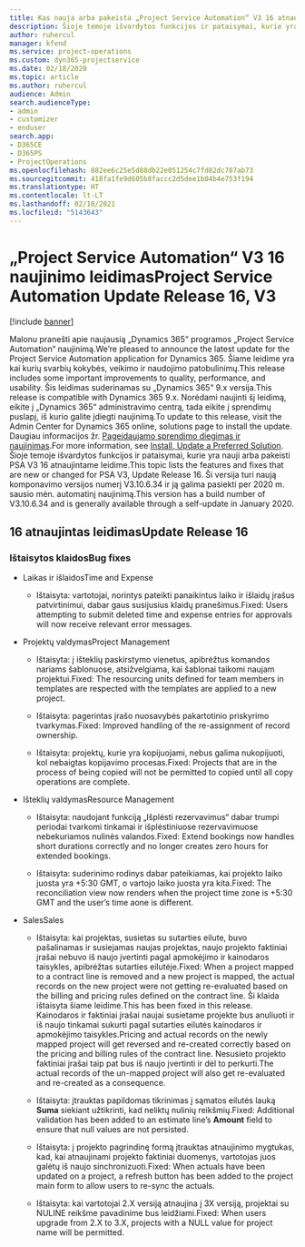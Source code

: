 ```yaml
---
title: Kas nauja arba pakeista „Project Service Automation“ V3 16 atnaujintame leidime
description: Šioje temoje išvardytos funkcijos ir pataisymai, kurie yra pasiekiami „Project Service Automation“ V3 16 atnaujintame leidime.
author: ruhercul
manager: kfend
ms.service: project-operations
ms.custom: dyn365-projectservice
ms.date: 02/18/2020
ms.topic: article
ms.author: ruhercul
audience: Admin
search.audienceType:
- admin
- customizer
- enduser
search.app:
- D365CE
- D365PS
- ProjectOperations
ms.openlocfilehash: 882ee6c25e5d88db22e051254c7fd82dc787ab73
ms.sourcegitcommit: 418fa1fe9d605b8faccc2d5dee1b04b4e753f194
ms.translationtype: HT
ms.contentlocale: lt-LT
ms.lasthandoff: 02/10/2021
ms.locfileid: "5143643"
---
```

# <a name="project-service-automation-update-release-16-v3"></a><span data-ttu-id="e7970-103">„Project Service Automation“ V3 16 naujinimo leidimas</span><span class="sxs-lookup"><span data-stu-id="e7970-103">Project Service Automation Update Release 16, V3</span></span>

[!include [banner](../includes/psa-now-project-operations.md)]

<span data-ttu-id="e7970-104">Malonu pranešti apie naujausią „Dynamics 365“ programos „Project Service Automation“ naujinimą.</span><span class="sxs-lookup"><span data-stu-id="e7970-104">We’re pleased to announce the latest update for the Project Service Automation application for Dynamics 365.</span></span> <span data-ttu-id="e7970-105">Šiame leidime yra kai kurių svarbių kokybės, veikimo ir naudojimo patobulinimų.</span><span class="sxs-lookup"><span data-stu-id="e7970-105">This release includes some important improvements to quality, performance, and usability.</span></span>  <span data-ttu-id="e7970-106">Šis leidimas suderinamas su „Dynamics 365“ 9.x versija.</span><span class="sxs-lookup"><span data-stu-id="e7970-106">This release is compatible with Dynamics 365 9.x.</span></span> <span data-ttu-id="e7970-107">Norėdami naujinti šį leidimą, eikite į „Dynamics 365“ administravimo centrą, tada eikite į sprendimų puslapį, iš kurio galite įdiegti naujinimą.</span><span class="sxs-lookup"><span data-stu-id="e7970-107">To update to this release, visit the Admin Center for Dynamics 365 online, solutions page to install the update.</span></span> <span data-ttu-id="e7970-108">Daugiau informacijos žr. [Pageidaujamo sprendimo diegimas ir naujinimas](https://docs.microsoft.com/dynamics365/project-service/upgrade-psa-home-page).</span><span class="sxs-lookup"><span data-stu-id="e7970-108">For more information, see [Install, Update a Preferred Solution](https://docs.microsoft.com/dynamics365/project-service/upgrade-psa-home-page).</span></span>
<span data-ttu-id="e7970-109">Šioje temoje išvardytos funkcijos ir pataisymai, kurie yra nauji arba pakeisti PSA V3 16 atnaujintame leidime.</span><span class="sxs-lookup"><span data-stu-id="e7970-109">This topic lists the features and fixes that are new or changed for PSA V3, Update Release 16.</span></span> <span data-ttu-id="e7970-110">Ši versija turi naują komponavimo versijos numerį V3.10.6.34 ir ją galima pasiekti per 2020 m. sausio mėn. automatinį naujinimą.</span><span class="sxs-lookup"><span data-stu-id="e7970-110">This version has a build number of V3.10.6.34 and is generally available through a self-update in January 2020.</span></span>


## <a name="update-release-16"></a><span data-ttu-id="e7970-111">16 atnaujintas leidimas</span><span class="sxs-lookup"><span data-stu-id="e7970-111">Update Release 16</span></span>

### <a name="bug-fixes"></a><span data-ttu-id="e7970-112">Ištaisytos klaidos</span><span class="sxs-lookup"><span data-stu-id="e7970-112">Bug fixes</span></span>

-   <span data-ttu-id="e7970-113">Laikas ir išlaidos</span><span class="sxs-lookup"><span data-stu-id="e7970-113">Time and Expense</span></span>

    -   <span data-ttu-id="e7970-114">Ištaisyta: vartotojai, norintys pateikti panaikintus laiko ir išlaidų įrašus patvirtinimui, dabar gaus susijusius klaidų pranešimus.</span><span class="sxs-lookup"><span data-stu-id="e7970-114">Fixed: Users attempting to submit deleted time and expense entries for approvals will now receive relevant error messages.</span></span>

-   <span data-ttu-id="e7970-115">Projektų valdymas</span><span class="sxs-lookup"><span data-stu-id="e7970-115">Project Management</span></span>

    -   <span data-ttu-id="e7970-116">Ištaisyta: į išteklių paskirstymo vienetus, apibrėžtus komandos nariams šablonuose, atsižvelgiama, kai šablonai taikomi naujam projektui.</span><span class="sxs-lookup"><span data-stu-id="e7970-116">Fixed: The resourcing units defined for team members in templates are respected with the templates are applied to a new project.</span></span>

    -   <span data-ttu-id="e7970-117">Ištaisyta: pagerintas įrašo nuosavybės pakartotinio priskyrimo tvarkymas.</span><span class="sxs-lookup"><span data-stu-id="e7970-117">Fixed: Improved handling of the re-assignment of record ownership.</span></span>

    -   <span data-ttu-id="e7970-118">Ištaisyta: projektų, kurie yra kopijuojami, nebus galima nukopijuoti, kol nebaigtas kopijavimo procesas.</span><span class="sxs-lookup"><span data-stu-id="e7970-118">Fixed: Projects that are in the process of being copied will not be permitted to copied until all copy operations are complete.</span></span>

-   <span data-ttu-id="e7970-119">Išteklių valdymas</span><span class="sxs-lookup"><span data-stu-id="e7970-119">Resource Management</span></span>

    -   <span data-ttu-id="e7970-120">Ištaisyta: naudojant funkciją „Išplėsti rezervavimus“ dabar trumpi periodai tvarkomi tinkamai ir išplėstiniuose rezervavimuose nebekuriamos nulinės valandos.</span><span class="sxs-lookup"><span data-stu-id="e7970-120">Fixed: Extend bookings now handles short durations correctly and no longer creates zero hours for extended bookings.</span></span>

    -   <span data-ttu-id="e7970-121">Ištaisyta: suderinimo rodinys dabar pateikiamas, kai projekto laiko juosta yra +5:30 GMT, o vartojo laiko juosta yra kita.</span><span class="sxs-lookup"><span data-stu-id="e7970-121">Fixed: The reconciliation view now renders when the project time zone is +5:30 GMT and the user’s time aone is different.</span></span>

-   <span data-ttu-id="e7970-122">Sales</span><span class="sxs-lookup"><span data-stu-id="e7970-122">Sales</span></span>

    -   <span data-ttu-id="e7970-123">Ištaisyta: kai projektas, susietas su sutarties eilute, buvo pašalinamas ir susiejamas naujas projektas, naujo projekto faktiniai įrašai nebuvo iš naujo įvertinti pagal apmokėjimo ir kainodaros taisykles, apibrėžtas sutarties eilutėje.</span><span class="sxs-lookup"><span data-stu-id="e7970-123">Fixed: When a project mapped to a contract line is removed and a new project is mapped, the actual records on the new project were not getting re-evaluated based on the billing and pricing rules defined on the contract line.</span></span> <span data-ttu-id="e7970-124">Ši klaida ištaisyta šiame leidime.</span><span class="sxs-lookup"><span data-stu-id="e7970-124">This has been fixed in this release.</span></span> <span data-ttu-id="e7970-125">Kainodaros ir faktiniai įrašai naujai susietame projekte bus anuliuoti ir iš naujo tinkamai sukurti pagal sutarties eilutės kainodaros ir apmokėjimo taisykles.</span><span class="sxs-lookup"><span data-stu-id="e7970-125">Pricing and actual records on the newly mapped project will get reversed and re-created correctly based on the pricing and billing rules of the contract line.</span></span> <span data-ttu-id="e7970-126">Nesusieto projekto faktiniai įrašai taip pat bus iš naujo įvertinti ir dėl to perkurti.</span><span class="sxs-lookup"><span data-stu-id="e7970-126">The actual records of the un-mapped project will also get re-evaluated and re-created as a consequence.</span></span>

    -   <span data-ttu-id="e7970-127">Ištaisyta: įtrauktas papildomas tikrinimas į sąmatos eilutės lauką **Suma** siekiant užtikrinti, kad neliktų nulinių reikšmių.</span><span class="sxs-lookup"><span data-stu-id="e7970-127">Fixed: Additional validation has been added to an estimate line’s **Amount** field to ensure that null values are not persisted.</span></span>

    -   <span data-ttu-id="e7970-128">Ištaisyta: į projekto pagrindinę formą įtrauktas atnaujinimo mygtukas, kad, kai atnaujinami projekto faktiniai duomenys, vartotojas juos galėtų iš naujo sinchronizuoti.</span><span class="sxs-lookup"><span data-stu-id="e7970-128">Fixed: When actuals have been updated on a project, a refresh button has been added to the project main form to allow users to re-sync the actuals.</span></span>

    -   <span data-ttu-id="e7970-129">Ištaisyta: kai vartotojai 2.X versiją atnaujina į 3X versiją, projektai su NULINE reikšme pavadinime bus leidžiami.</span><span class="sxs-lookup"><span data-stu-id="e7970-129">Fixed: When users upgrade from 2.X to 3.X, projects with a NULL value for project name will be permitted.</span></span>

